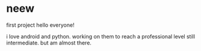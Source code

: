 # neew
first project
 hello everyone!
 
 i love android and python.
 working on them to reach a professional level still intermediate.
 but am almost there.
